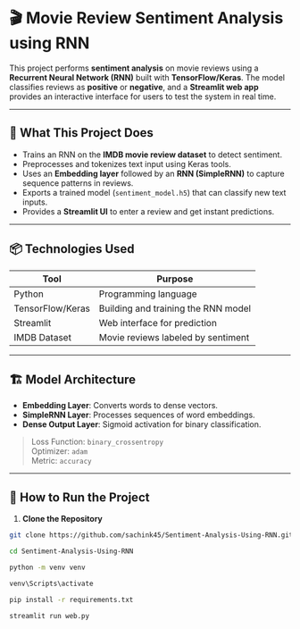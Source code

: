 # 🎬 Movie Review Sentiment Analysis using RNN

This project performs **sentiment analysis** on movie reviews using a **Recurrent Neural Network (RNN)** built with **TensorFlow/Keras**. The model classifies reviews as **positive** or **negative**, and a **Streamlit web app** provides an interactive interface for users to test the system in real time.

---

## 🧠 What This Project Does

- Trains an RNN on the **IMDB movie review dataset** to detect sentiment.
- Preprocesses and tokenizes text input using Keras tools.
- Uses an **Embedding layer** followed by an **RNN (SimpleRNN)** to capture sequence patterns in reviews.
- Exports a trained model (`sentiment_model.h5`) that can classify new text inputs.
- Provides a **Streamlit UI** to enter a review and get instant predictions.

---

## 📦 Technologies Used

| Tool         | Purpose                                |
|--------------|----------------------------------------|
| Python       | Programming language                   |
| TensorFlow/Keras | Building and training the RNN model |
| Streamlit    | Web interface for prediction           |
| IMDB Dataset | Movie reviews labeled by sentiment     |

---

## 🏗 Model Architecture

- **Embedding Layer**: Converts words to dense vectors.
- **SimpleRNN Layer**: Processes sequences of word embeddings.
- **Dense Output Layer**: Sigmoid activation for binary classification.

> Loss Function: `binary_crossentropy`  
> Optimizer: `adam`  
> Metric: `accuracy`

---

## 🚀 How to Run the Project

1. **Clone the Repository**

```bash
git clone https://github.com/sachink45/Sentiment-Analysis-Using-RNN.git

cd Sentiment-Analysis-Using-RNN

python -m venv venv

venv\Scripts\activate

pip install -r requirements.txt

streamlit run web.py
